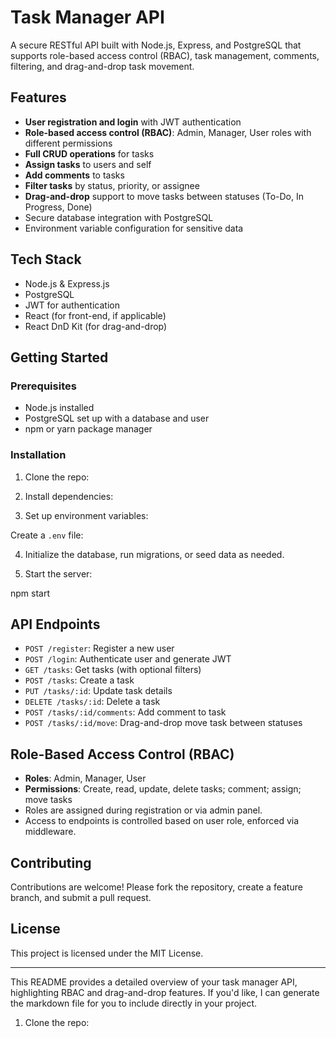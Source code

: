 # Task Manager API

A secure RESTful API built with Node.js, Express, and PostgreSQL that supports role-based access control (RBAC), task management, comments, filtering, and drag-and-drop task movement.

## Features

- **User registration and login** with JWT authentication
- **Role-based access control (RBAC)**: Admin, Manager, User roles with different permissions
- **Full CRUD operations** for tasks
- **Assign tasks** to users and self
- **Add comments** to tasks
- **Filter tasks** by status, priority, or assignee
- **Drag-and-drop** support to move tasks between statuses (To-Do, In Progress, Done)
- Secure database integration with PostgreSQL
- Environment variable configuration for sensitive data

## Tech Stack

- Node.js & Express.js
- PostgreSQL
- JWT for authentication
- React (for front-end, if applicable)
- React DnD Kit (for drag-and-drop)

## Getting Started

### Prerequisites

- Node.js installed
- PostgreSQL set up with a database and user
- npm or yarn package manager

### Installation
1. Clone the repo:

2. Install dependencies:


3. Set up environment variables:

Create a `.env` file:


4. Initialize the database, run migrations, or seed data as needed.

5. Start the server:

npm start 

## API Endpoints

- `POST /register`: Register a new user
- `POST /login`: Authenticate user and generate JWT
- `GET /tasks`: Get tasks (with optional filters)
- `POST /tasks`: Create a task
- `PUT /tasks/:id`: Update task details
- `DELETE /tasks/:id`: Delete a task
- `POST /tasks/:id/comments`: Add comment to task
- `POST /tasks/:id/move`: Drag-and-drop move task between statuses

## Role-Based Access Control (RBAC)

- **Roles**: Admin, Manager, User
- **Permissions**: Create, read, update, delete tasks; comment; assign; move tasks
- Roles are assigned during registration or via admin panel.
- Access to endpoints is controlled based on user role, enforced via middleware.


## Contributing

Contributions are welcome! Please fork the repository, create a feature branch, and submit a pull request.

## License

This project is licensed under the MIT License.

---

This README provides a detailed overview of your task manager API, highlighting RBAC and drag-and-drop features. If you'd like, I can generate the markdown file for you to include directly in your project.




1. Clone the repo:


